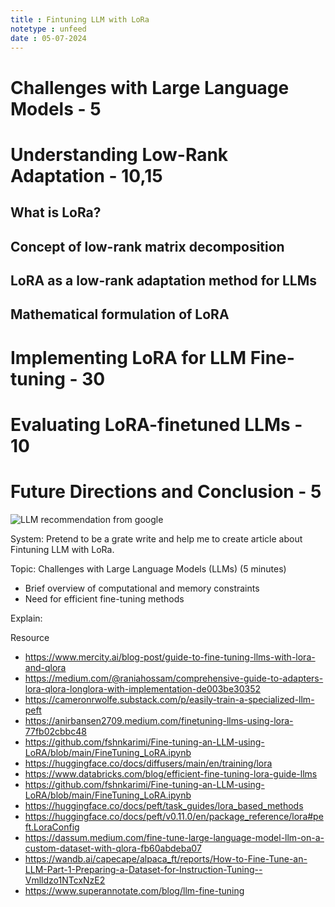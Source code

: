 ```yaml
---
title : Fintuning LLM with LoRa
notetype : unfeed
date : 05-07-2024
---
```


# Challenges with Large Language Models - 5
## 

# Understanding Low-Rank Adaptation - 10,15
## What is LoRa?
## Concept of low-rank matrix decomposition
## LoRA as a low-rank adaptation method for LLMs
## Mathematical formulation of LoRA

# Implementing LoRA for LLM Fine-tuning - 30

# Evaluating LoRA-finetuned LLMs - 10

# Future Directions and Conclusion - 5


![LLM recommendation from google](/assets/img/Other/image.avif)

System: Pretend to be a grate write and help me to create article about Fintuning LLM with LoRa.

Topic: Challenges with Large Language Models (LLMs) (5 minutes)
- Brief overview of computational and memory constraints
- Need for efficient fine-tuning methods

Explain:

Resource
- https://www.mercity.ai/blog-post/guide-to-fine-tuning-llms-with-lora-and-qlora
- https://medium.com/@raniahossam/comprehensive-guide-to-adapters-lora-qlora-longlora-with-implementation-de003be30352
- https://cameronrwolfe.substack.com/p/easily-train-a-specialized-llm-peft
- https://anirbansen2709.medium.com/finetuning-llms-using-lora-77fb02cbbc48
- https://github.com/fshnkarimi/Fine-tuning-an-LLM-using-LoRA/blob/main/FineTuning_LoRA.ipynb
- https://huggingface.co/docs/diffusers/main/en/training/lora
- https://www.databricks.com/blog/efficient-fine-tuning-lora-guide-llms
- https://github.com/fshnkarimi/Fine-tuning-an-LLM-using-LoRA/blob/main/FineTuning_LoRA.ipynb
- https://huggingface.co/docs/peft/task_guides/lora_based_methods
- https://huggingface.co/docs/peft/v0.11.0/en/package_reference/lora#peft.LoraConfig
- https://dassum.medium.com/fine-tune-large-language-model-llm-on-a-custom-dataset-with-qlora-fb60abdeba07
- https://wandb.ai/capecape/alpaca_ft/reports/How-to-Fine-Tune-an-LLM-Part-1-Preparing-a-Dataset-for-Instruction-Tuning--Vmlldzo1NTcxNzE2
- https://www.superannotate.com/blog/llm-fine-tuning




